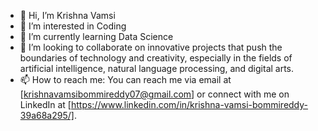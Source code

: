 - 👋 Hi, I’m Krishna Vamsi
- 👀 I’m interested in Coding
- 🌱 I’m currently learning Data Science
- 💞️ I’m looking to collaborate on innovative projects that push the boundaries of technology and creativity, especially in the fields of artificial intelligence, natural language processing, and digital arts.
- 📫 How to reach me: You can reach me via email at [krishnavamsibommireddy07@gmail.com] or connect with me on LinkedIn at [https://www.linkedin.com/in/krishna-vamsi-bommireddy-39a68a295/].
